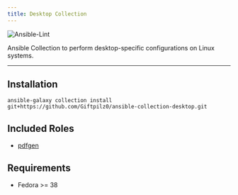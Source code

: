```yaml
---
title: Desktop Collection
---
```


![Ansible-Lint](https://github.com/giftpilz0/ansible-collection-desktop/actions/workflows/ci.yml/badge.svg)

Ansible Collection to perform desktop-specific configurations on Linux systems.

______________________________________________________________________

## Installation

`ansible-galaxy collection install git+https://github.com/Giftpilz0/ansible-collection-desktop.git`

## Included Roles

- [pdfgen](pdfgen/)

## Requirements

- Fedora >= 38

